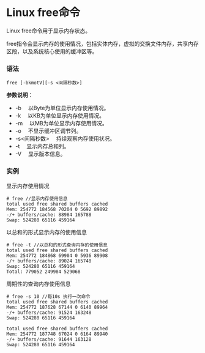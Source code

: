 
# Linux free命令



Linux free命令用于显示内存状态。

free指令会显示内存的使用情况，包括实体内存，虚拟的交换文件内存，共享内存区段，以及系统核心使用的缓冲区等。

### 语法

```
free [-bkmotV][-s <间隔秒数>]
```

**参数说明**：

*   -b 　以Byte为单位显示内存使用情况。
*   -k 　以KB为单位显示内存使用情况。
*   -m 　以MB为单位显示内存使用情况。
*   -o 　不显示缓冲区调节列。
*   -s&lt;间隔秒数&gt; 　持续观察内存使用状况。
*   -t 　显示内存总和列。
*   -V 　显示版本信息。

### 实例

显示内存使用情况

```
# free //显示内存使用信息
total used free shared buffers cached
Mem: 254772 184568 70204 0 5692 89892
-/+ buffers/cache: 88984 165788
Swap: 524280 65116 459164

```

以总和的形式显示内存的使用信息

```
# free -t //以总和的形式查询内存的使用信息
total used free shared buffers cached
Mem: 254772 184868 69904 0 5936 89908
-/+ buffers/cache: 89024 165748
Swap: 524280 65116 459164
Total: 779052 249984 529068

```

周期性的查询内存使用信息

```
# free -s 10 //每10s 执行一次命令
total used free shared buffers cached
Mem: 254772 187628 67144 0 6140 89964
-/+ buffers/cache: 91524 163248
Swap: 524280 65116 459164

total used free shared buffers cached
Mem: 254772 187748 67024 0 6164 89940
-/+ buffers/cache: 91644 163128
Swap: 524280 65116 459164

```




